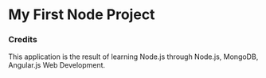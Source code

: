 My First Node Project
=====================

### Credits
This application is the result of learning Node.js through Node.js, MongoDB, Angular.js Web Development.